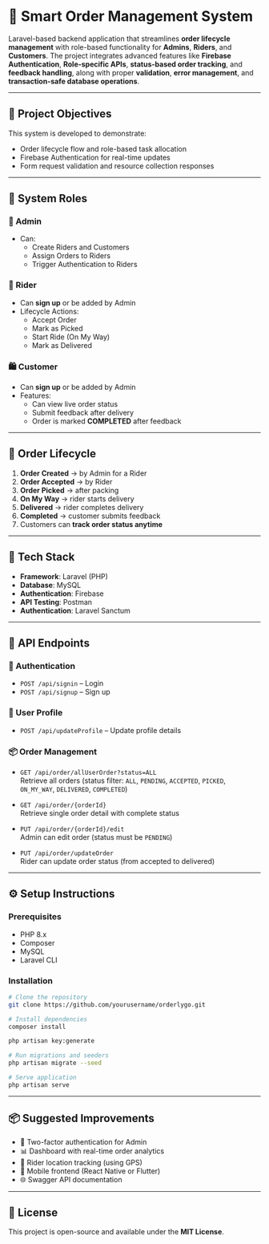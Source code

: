 # 🚚 Smart Order Management System

Laravel-based backend application that streamlines **order lifecycle management** with role-based functionality for **Admins**, **Riders**, and **Customers**. The project integrates advanced features like **Firebase Authentication**, **Role-specific APIs**, **status-based order tracking**, and **feedback handling**, along with proper **validation**, **error management**, and **transaction-safe database operations**.

---

## 🎯 Project Objectives

This system is developed to demonstrate:
- Order lifecycle flow and role-based task allocation
- Firebase Authentication for real-time updates
- Form request validation and resource collection responses


---

## 👥 System Roles

### 👤 Admin

- Can:
  - Create Riders and Customers
  - Assign Orders to Riders
  - Trigger Authentication to Riders

### 🚴 Rider
- Can **sign up** or be added by Admin
- Lifecycle Actions:
  - Accept Order
  - Mark as Picked
  - Start Ride (On My Way)
  - Mark as Delivered

### 🛍️ Customer
- Can **sign up** or be added by Admin
- Features:
  - Can view live order status
  - Submit feedback after delivery
  - Order is marked **COMPLETED** after feedback

---

## 🔁 Order Lifecycle

1. **Order Created** → by Admin for a Rider  
2. **Order Accepted** → by Rider  
3. **Order Picked** → after packing  
4. **On My Way** → rider starts delivery  
5. **Delivered** → rider completes delivery  
6. **Completed** → customer submits feedback  
7. Customers can **track order status anytime**

---

## 🧰 Tech Stack

- **Framework**: Laravel (PHP)
- **Database**: MySQL 
- **Authentication**: Firebase
- **API Testing**: Postman
- **Authentication**: Laravel Sanctum

---

## 📡 API Endpoints

### 🔐 Authentication
- `POST /api/signin` – Login
- `POST /api/signup` – Sign up

### 👤 User Profile
- `POST /api/updateProfile` – Update profile details

### 📦 Order Management
- `GET /api/order/allUserOrder?status=ALL`  
  Retrieve all orders (status filter: `ALL`, `PENDING`, `ACCEPTED`, `PICKED`, `ON_MY_WAY`, `DELIVERED`, `COMPLETED`)

- `GET /api/order/{orderId}`  
  Retrieve single order detail with complete status

- `PUT /api/order/{orderId}/edit`  
  Admin can edit order (status must be `PENDING`)

- `PUT /api/order/updateOrder`  
  Rider can update order status (from accepted to delivered)

---

## ⚙️ Setup Instructions

### Prerequisites
- PHP 8.x
- Composer
- MySQL
- Laravel CLI

### Installation
```bash
# Clone the repository
git clone https://github.com/yourusername/orderlygo.git

# Install dependencies
composer install

php artisan key:generate

# Run migrations and seeders
php artisan migrate --seed

# Serve application
php artisan serve
```

---

## 📦 Suggested Improvements

- 🔐 Two-factor authentication for Admin
- 📊 Dashboard with real-time order analytics
- 📍 Rider location tracking (using GPS)
- 📱 Mobile frontend (React Native or Flutter)
- 🌐 Swagger API documentation

---



## 📝 License

This project is open-source and available under the **MIT License**.
